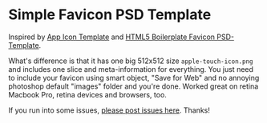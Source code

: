 # Simple Favicon PSD Template

Inspired by [App Icon Template](http://appicontemplate.com/ios7) and [HTML5 Boilerplate Favicon PSD-Template](http://drublic.de/blog/html5-boilerplate-favicons-psd-template/).

What's difference is that it has one big 512x512 size `apple-touch-icon.png` and includes one slice and meta-information for everything. You just need to include your favicon using smart object, "Save for Web" and no annoying photoshop default "images" folder and you're done. Worked great on retina Macbook Pro, retina devices and browsers, too.

If you run into some issues, [please post issues here](https://github.com/llahnoraa/favicon/issues). Thanks!